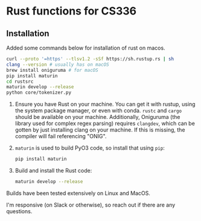 # Rust functions for CS336

## Installation

Added some commands below for installation of rust on macos.

```bash
curl --proto '=https' --tlsv1.2 -sSf https://sh.rustup.rs | sh
clang --version # usually has on macOS
brew install oniguruma # for macOS
pip install maturin
cd rustsrc
maturin develop --release
python core/tokenizer.py
```

1. Ensure you have Rust on your machine. You can get it with rustup, using the system package manager, or even with conda.
   `rustc` and `cargo` should be available on your machine.
   Additionally, Oniguruma (the library used for complex regex parsing) requires `clangdev`, which can be gotten by just installing clang on your machine.
   If this is missing, the compiler will fail referencing "ONIG".

2. `maturin` is used to build PyO3 code, so install that using `pip`:

   ```sh
   pip install maturin
   ```

3. Build and install the Rust code:

   ```sh
   maturin develop --release
   ```

Builds have been tested extensively on Linux and MacOS.

I'm responsive (on Slack or otherwise), so reach out if there are any questions.
